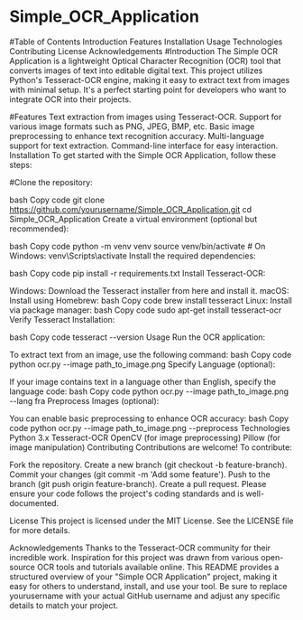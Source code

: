 # Simple_OCR_Application
#Table of Contents
Introduction
Features
Installation
Usage
Technologies
Contributing
License
Acknowledgements
#Introduction
The Simple OCR Application is a lightweight Optical Character Recognition (OCR) tool that converts images of text into editable digital text. This project utilizes Python's Tesseract-OCR engine, making it easy to extract text from images with minimal setup. It's a perfect starting point for developers who want to integrate OCR into their projects.

#Features
Text extraction from images using Tesseract-OCR.
Support for various image formats such as PNG, JPEG, BMP, etc.
Basic image preprocessing to enhance text recognition accuracy.
Multi-language support for text extraction.
Command-line interface for easy interaction.
Installation
To get started with the Simple OCR Application, follow these steps:

#Clone the repository:

bash
Copy code
git clone https://github.com/yourusername/Simple_OCR_Application.git
cd Simple_OCR_Application
Create a virtual environment (optional but recommended):

bash
Copy code
python -m venv venv
source venv/bin/activate  # On Windows: venv\Scripts\activate
Install the required dependencies:

bash
Copy code
pip install -r requirements.txt
Install Tesseract-OCR:

Windows: Download the Tesseract installer from here and install it.
macOS: Install using Homebrew:
bash
Copy code
brew install tesseract
Linux: Install via package manager:
bash
Copy code
sudo apt-get install tesseract-ocr
Verify Tesseract Installation:

bash
Copy code
tesseract --version
Usage
Run the OCR application:

To extract text from an image, use the following command:
bash
Copy code
python ocr.py --image path_to_image.png
Specify Language (optional):

If your image contains text in a language other than English, specify the language code:
bash
Copy code
python ocr.py --image path_to_image.png --lang fra
Preprocess Images (optional):

You can enable basic preprocessing to enhance OCR accuracy:
bash
Copy code
python ocr.py --image path_to_image.png --preprocess
Technologies
Python 3.x
Tesseract-OCR
OpenCV (for image preprocessing)
Pillow (for image manipulation)
Contributing
Contributions are welcome! To contribute:

Fork the repository.
Create a new branch (git checkout -b feature-branch).
Commit your changes (git commit -m 'Add some feature').
Push to the branch (git push origin feature-branch).
Create a pull request.
Please ensure your code follows the project's coding standards and is well-documented.

License
This project is licensed under the MIT License. See the LICENSE file for more details.

Acknowledgements
Thanks to the Tesseract-OCR community for their incredible work.
Inspiration for this project was drawn from various open-source OCR tools and tutorials available online.
This README provides a structured overview of your "Simple OCR Application" project, making it easy for others to understand, install, and use your tool. Be sure to replace yourusername with your actual GitHub username and adjust any specific details to match your project.
